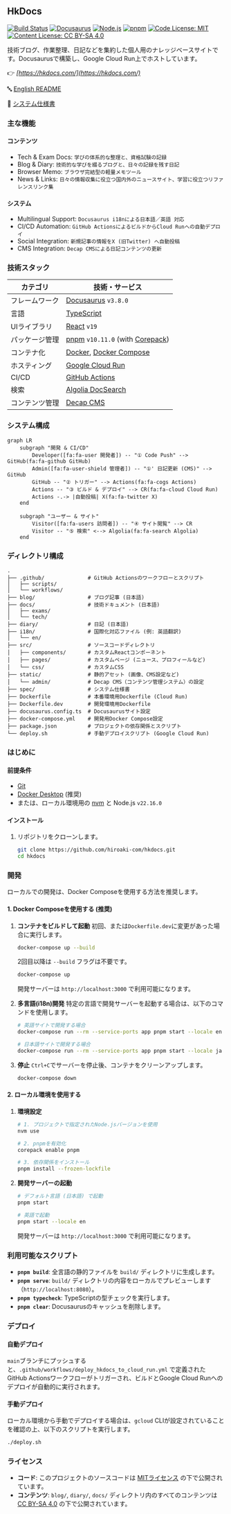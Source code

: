 ## HkDocs

[![Build Status](https://github.com/hiroaki-com/hkdocs/actions/workflows/deploy_hkdocs_to_cloud_run.yml/badge.svg)](https://github.com/hiroaki-com/hkdocs/actions/workflows/deploy_hkdocs_to_cloud_run.yml)
[![Docusaurus](https://img.shields.io/badge/Docusaurus-v3.8.0-blue?logo=docusaurus)](https://docusaurus.io/)
[![Node.js](https://img.shields.io/badge/Node.js-v22.16.0-green?logo=nodedotjs)](https://nodejs.org/)
[![pnpm](https://img.shields.io/badge/pnpm-v10.11.0-orange?logo=pnpm)](https://pnpm.io/)
[![Code License: MIT](https://img.shields.io/badge/Code%20License-MIT-yellow.svg)](https://opensource.org/licenses/MIT)
[![Content License: CC BY-SA 4.0](https://img.shields.io/badge/Content-CC%20BY--SA%204.0-lightgrey.svg)](http://creativecommons.org/licenses/by-sa/4.0/)

技術ブログ、作業整理、日記などを集約した個人用のナレッジベースサイトです。Docusaurusで構築し、Google Cloud Run上でホストしています。

👉 *[https://hkdocs.com/](https://hkdocs.com/)*

🔤 [English README](./README.en.md)

📘 [システム仕様書](./spec/SYSTEM_SPECIFICATION.md)

### 主な機能

#### コンテンツ
- Tech & Exam Docs: `学びの体系的な整理と、資格試験の記録`
- Blog & Diary: `技術的な学びを綴るブログと、日々の記録を残す日記`
- Browser Memo: `ブラウザ完結型の軽量メモツール`
- News & Links: `日々の情報収集に役立つ国内外のニュースサイト、学習に役立つリファレンスリンク集`

#### システム
- Multilingual Support: `Docusaurus i18nによる日本語／英語 対応`
- CI/CD Automation: `GitHub ActionsによるビルドからCloud Runへの自動デプロイ`
- Social Integration: `新規記事の情報をX (旧Twitter) へ自動投稿`
- CMS Integration: `Decap CMSによる日記コンテンツの更新`

### 技術スタック

| カテゴリ         | 技術・サービス                                                                    |
| ---------------- | --------------------------------------------------------------------------------- |
| フレームワーク   | [Docusaurus](https://docusaurus.io/) `v3.8.0`                                     |
| 言語             | [TypeScript](https://www.typescriptlang.org/)                                     |
| UIライブラリ     | [React](https://reactjs.org/) `v19`                                               |
| パッケージ管理   | [pnpm](https://pnpm.io/) `v10.11.0` (with [Corepack](https://nodejs.org/api/corepack.html)) |
| コンテナ化       | [Docker](https://www.docker.com/), [Docker Compose](https://docs.docker.com/compose/) |
| ホスティング     | [Google Cloud Run](https://cloud.google.com/run)                                  |
| CI/CD            | [GitHub Actions](https://github.com/features/actions)                             |
| 検索             | [Algolia DocSearch](https://docsearch.algolia.com/)                               |
| コンテンツ管理   | [Decap CMS](https://decapcms.org/)|

### システム構成

```mermaid
graph LR
    subgraph "開発 & CI/CD"
        Developer([fa:fa-user 開発者]) -- "① Code Push" --> GitHub(fa:fa-github GitHub)
        Admin([fa:fa-user-shield 管理者]) -- "①' 日記更新 (CMS)" --> GitHub
        GitHub -- "② トリガー" --> Actions(fa:fa-cogs Actions)
        Actions -- "③ ビルド & デプロイ" --> CR(fa:fa-cloud Cloud Run)
        Actions -.-> |自動投稿| X(fa:fa-twitter X)
    end

    subgraph "ユーザー & サイト"
        Visitor([fa:fa-users 訪問者]) -- "④ サイト閲覧" --> CR
        Visitor -- "⑤ 検索" <--> Algolia(fa:fa-search Algolia)
    end
```

### ディレクトリ構成

```plaintext
.
├── .github/              # GitHub Actionsのワークフローとスクリプト
│   ├── scripts/
│   └── workflows/
├── blog/                 # ブログ記事 (日本語)
├── docs/                 # 技術ドキュメント (日本語)
│   ├── exams/
│   └── tech/
├── diary/                # 日記 (日本語)
├── i18n/                 # 国際化対応ファイル (例: 英語翻訳)
│   └── en/
├── src/                  # ソースコードディレクトリ
│   ├── components/       # カスタムReactコンポーネント
│   ├── pages/            # カスタムページ (ニュース、プロフィールなど)
│   └── css/              # カスタムCSS
├── static/               # 静的アセット (画像、CMS設定など)
│   └── admin/            # Decap CMS（コンテンツ管理システム）の設定
├── spec/                 # システム仕様書
├── Dockerfile            # 本番環境用Dockerfile (Cloud Run)
├── Dockerfile.dev        # 開発環境用Dockerfile
├── docusaurus.config.ts  # Docusaurusサイト設定
├── docker-compose.yml    # 開発用Docker Compose設定
├── package.json          # プロジェクトの依存関係とスクリプト
└── deploy.sh             # 手動デプロイスクリプト (Google Cloud Run)
```

### はじめに

#### 前提条件

- [Git](https://git-scm.com/)
- [Docker Desktop](https://www.docker.com/products/docker-desktop/) (推奨)
- または、ローカル環境用の [nvm](https://github.com/nvm-sh/nvm) と Node.js `v22.16.0`

#### インストール

1.  リポジトリをクローンします。
    ```bash
    git clone https://github.com/hiroaki-com/hkdocs.git
    cd hkdocs
    ```

### 開発

ローカルでの開発は、Docker Composeを使用する方法を推奨します。

#### 1. Docker Composeを使用する (推奨)

1.  **コンテナをビルドして起動**
    初回、または`Dockerfile.dev`に変更があった場合に実行します。
    ```bash
    docker-compose up --build
    ```
    2回目以降は `--build` フラグは不要です。
    ```bash
    docker-compose up
    ```
    開発サーバーは `http://localhost:3000` で利用可能になります。

2.  **多言語(i18n)開発**
    特定の言語で開発サーバーを起動する場合は、以下のコマンドを使用します。
    ```bash
    # 英語サイトで開発する場合
    docker-compose run --rm --service-ports app pnpm start --locale en

    # 日本語サイトで開発する場合
    docker-compose run --rm --service-ports app pnpm start --locale ja
    ```

3.  **停止**
    `Ctrl+C`でサーバーを停止後、コンテナをクリーンアップします。
    ```bash
    docker-compose down
    ```

#### 2. ローカル環境を使用する

1.  **環境設定**
    ```bash
    # 1. プロジェクトで指定されたNode.jsバージョンを使用
    nvm use

    # 2. pnpmを有効化
    corepack enable pnpm

    # 3. 依存関係をインストール
    pnpm install --frozen-lockfile
    ```

2.  **開発サーバーの起動**
    ```bash
    # デフォルト言語 (日本語) で起動
    pnpm start

    # 英語で起動
    pnpm start --locale en
    ```
    開発サーバーは `http://localhost:3000` で利用可能になります。

### 利用可能なスクリプト

-   **`pnpm build`**:
    全言語の静的ファイルを `build/` ディレクトリに生成します。
-   **`pnpm serve`**:
    `build/` ディレクトリの内容をローカルでプレビューします（`http://localhost:8080`）。
-   **`pnpm typecheck`**:
    TypeScriptの型チェックを実行します。
-   **`pnpm clear`**:
    Docusaurusのキャッシュを削除します。

### デプロイ

#### 自動デプロイ

`main`ブランチにプッシュすると、`.github/workflows/deploy_hkdocs_to_cloud_run.yml` で定義されたGitHub Actionsワークフローがトリガーされ、ビルドとGoogle Cloud Runへのデプロイが自動的に実行されます。

#### 手動デプロイ

ローカル環境から手動でデプロイする場合は、`gcloud` CLIが設定されていることを確認の上、以下のスクリプトを実行します。

```bash
./deploy.sh
```

### ライセンス

-   **コード**: このプロジェクトのソースコードは [MITライセンス](./LICENSE) の下で公開されています。
-   **コンテンツ**: `blog/`, `diary/`, `docs/` ディレクトリ内のすべてのコンテンツは [CC BY-SA 4.0](http://creativecommons.org/licenses/by-sa/4.0/) の下で公開されています。
